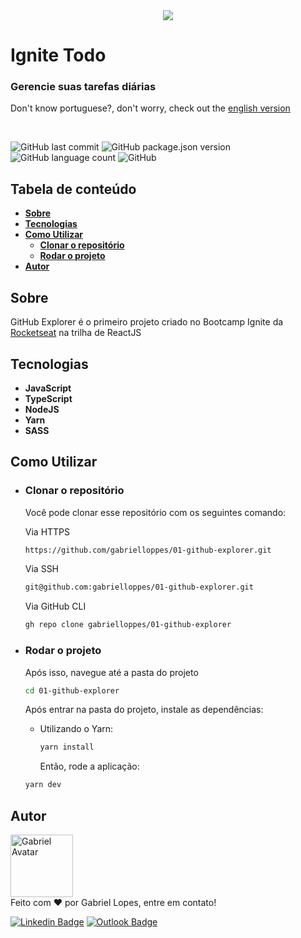 <div align="center">
  <img src="https://github.com/gabrielloppes/IgniteTodoApp/blob/main/.github/logo.svg"/>
</div>

# **Ignite Todo**

### **Gerencie suas tarefas diárias**

Don't know portuguese?, don't worry, check out the [english version](https://github.com/gabrielloppes/IgniteTodoApp/blob/main/README-EN.md)

<br>

<!-- Badges -->

![GitHub last commit](https://img.shields.io/github/last-commit/gabrielloppes/01-github-explorer?logo=github&style=for-the-badge)
![GitHub package.json version](https://img.shields.io/github/package-json/v/gabrielloppes/01-github-explorer?logo=npm&style=for-the-badge)
![GitHub language count](https://img.shields.io/github/languages/count/gabrielloppes/01-github-explorer?style=for-the-badge)
![GitHub](https://img.shields.io/github/license/gabrielloppes/01-github-explorer?style=for-the-badge)

## **Tabela de conteúdo**

- **[Sobre](#sobre)**
- **[Tecnologias](#tecnologias)**
- **[Como Utilizar](#como-utilizar)**
  - **[Clonar o repositório](#clonar-o-repositório)**
  - **[Rodar o projeto](#rodar-o-projeto)**
  <!-- * **[Layout](#layout)** -->
- **[Autor](#autor)**

## **Sobre**

GitHub Explorer é o primeiro projeto criado no Bootcamp Ignite da [Rocketseat](rocketseat.com.br) na trilha de ReactJS

## **Tecnologias**

- **JavaScript**
- **TypeScript**
- **NodeJS**
- **Yarn**
- **SASS**

## **Como Utilizar**

- ### **Clonar o repositório**

  Você pode clonar esse repositório com os seguintes comando:

  Via HTTPS

  ```bash
  https://github.com/gabrielloppes/01-github-explorer.git
  ```

  Via SSH

  ```bash
  git@github.com:gabrielloppes/01-github-explorer.git
  ```

  Via GitHub CLI

  ```bash
  gh repo clone gabrielloppes/01-github-explorer
  ```

- ### **Rodar o projeto**

  Após isso, navegue até a pasta do projeto

  ```bash
  cd 01-github-explorer
  ```

  Após entrar na pasta do projeto, instale as dependências:

  - Utilizando o Yarn:
    ```bash
    yarn install
    ```
    Então, rode a aplicação:

  ```bash
  yarn dev
  ```

## **Autor**

<img width="100px" alt="Gabriel Avatar" src="https://avatars.githubusercontent.com/u/36803487?v=4" /><br/>
Feito com :heart: por Gabriel Lopes, entre em contato!

[![Linkedin Badge](https://img.shields.io/badge/-Linkedin-blue?style=for-the-badge&logo=linkedin&link=https://linkedin.com/in/gabriellopees)](https://linkedin.com/in/gabriellopees) [![Outlook Badge](https://img.shields.io/badge/-Outlook-informational?style=for-the-badge&logo=microsoft-outlook&link=mailto:gabriellopees@hotmail.com)](mailto:gabriellopees@hotmail.com)
